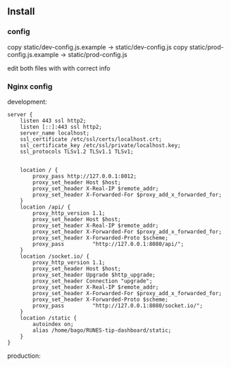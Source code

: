 ## Install

### config
copy static/dev-config.js.example -> static/dev-config.js
copy static/prod-config.js.example -> static/prod-config.js

edit both files with with correct info

### Nginx config

development:
```
server {
    listen 443 ssl http2;
    listen [::]:443 ssl http2;
    server_name localhost;
    ssl_certificate /etc/ssl/certs/localhost.crt;
    ssl_certificate_key /etc/ssl/private/localhost.key;
    ssl_protocols TLSv1.2 TLSv1.1 TLSv1;


    location / {
        proxy_pass http://127.0.0.1:8012;
        proxy_set_header Host $host;
        proxy_set_header X-Real-IP $remote_addr;
        proxy_set_header X-Forwarded-For $proxy_add_x_forwarded_for;
    }
    location /api/ {
        proxy_http_version 1.1;
        proxy_set_header Host $host;
        proxy_set_header X-Real-IP $remote_addr;
        proxy_set_header X-Forwarded-For $proxy_add_x_forwarded_for;
        proxy_set_header X-Forwarded-Proto $scheme;
        proxy_pass         "http://127.0.0.1:8080/api/";
    }
    location /socket.io/ {
        proxy_http_version 1.1;
        proxy_set_header Host $host;
        proxy_set_header Upgrade $http_upgrade;
        proxy_set_header Connection "upgrade";
        proxy_set_header X-Real-IP $remote_addr;
        proxy_set_header X-Forwarded-For $proxy_add_x_forwarded_for;
        proxy_set_header X-Forwarded-Proto $scheme;
        proxy_pass         "http://127.0.0.1:8080/socket.io/";
    }
    location /static {
        autoindex on;
        alias /home/bago/RUNES-tip-dashboard/static;
    }
}

```

production:
```

```